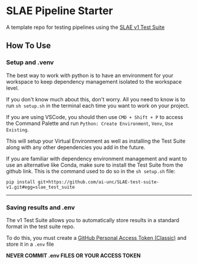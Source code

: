 # SLAE Pipeline Starter

A template repo for testing pipelines using the [SLAE v1 Test Suite](https://github.com/ai-unc/SLAE-test-suite-v1)

## How To Use

### Setup and .venv

The best way to work with python is to have an environment for your workspace to keep dependency management isolated to the workspace level.

If you don't know much about this, don't worry. All you need to know is to run `sh setup.sh` in the terminal each time you want to work on your project.

If you are using VSCode, you should then use `CMD + Shift + P` to access the Command Palette and run `Python: Create Environment`, `Venv`, `Use Existing`.

This will setup your Virtual Environment as well as installing the Test Suite along with any other dependencies you add in the future.

If you are familiar with dependency environment management and want to use an alternative like Conda, make sure to install the Test Suite from the github link. This is the command used to do so in the `sh setup.sh` file:

`pip install git+https://github.com/ai-unc/SLAE-test-suite-v1.git#egg=slae_test_suite`

<hr/>

### Saving results and .env

The v1 Test Suite allows you to automatically store results in a standard format in the test suite repo.

To do this, you must create a [GitHub Personal Access Token (Classic)](https://github.com/settings/tokens) and store it in a `.env` file

**NEVER COMMIT .env FILES OR YOUR ACCESS TOKEN**
